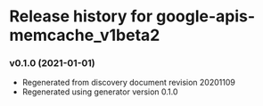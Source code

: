 # Release history for google-apis-memcache_v1beta2

### v0.1.0 (2021-01-01)

* Regenerated from discovery document revision 20201109
* Regenerated using generator version 0.1.0

